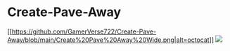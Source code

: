 # Create-Pave-Away
[[https://github.com/GamerVerse722/Create-Pave-Away/blob/main/Create%20Pave%20Away%20Wide.png|alt=octocat]]
[![](https://dcbadge.vercel.app/api/server/AjE6VMmRJ4)](https://discord.gg/AjE6VMmRJ4)
